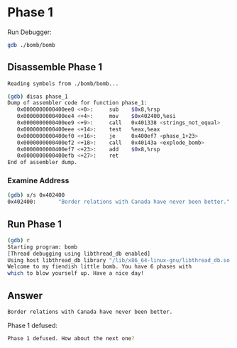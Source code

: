 # Phase 1

Run Debugger:

```bash
gdb ./bomb/bomb
```

## Disassemble Phase 1

```bash
Reading symbols from ./bomb/bomb...

(gdb) disas phase_1
Dump of assembler code for function phase_1:
   0x0000000000400ee0 <+0>:     sub    $0x8,%rsp
   0x0000000000400ee4 <+4>:     mov    $0x402400,%esi
   0x0000000000400ee9 <+9>:     call   0x401338 <strings_not_equal>
   0x0000000000400eee <+14>:    test   %eax,%eax
   0x0000000000400ef0 <+16>:    je     0x400ef7 <phase_1+23>
   0x0000000000400ef2 <+18>:    call   0x40143a <explode_bomb>
   0x0000000000400ef7 <+23>:    add    $0x8,%rsp
   0x0000000000400efb <+27>:    ret
End of assembler dump.
```

### Examine Address

```bash
(gdb) x/s 0x402400
0x402400:       "Border relations with Canada have never been better."
```

## Run Phase 1

```bash
(gdb) r
Starting program: bomb
[Thread debugging using libthread_db enabled]
Using host libthread_db library "/lib/x86_64-linux-gnu/libthread_db.so.1".
Welcome to my fiendish little bomb. You have 6 phases with
which to blow yourself up. Have a nice day!
```

## Answer

```bash
Border relations with Canada have never been better.
```

Phase 1 defused:

```bash
Phase 1 defused. How about the next one?
```

